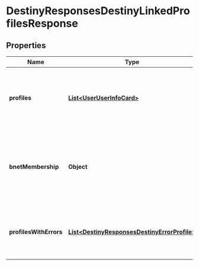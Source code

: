 
# DestinyResponsesDestinyLinkedProfilesResponse

## Properties
Name | Type | Description | Notes
------------ | ------------- | ------------- | -------------
**profiles** | [**List&lt;UserUserInfoCard&gt;**](UserUserInfoCard.md) | Any Destiny account for whom we could successfully pull characters will be returned here, as the Platform-level summary of user data. (no character data, no Destiny account data other than the Membership ID and Type so you can make further queries) |  [optional]
**bnetMembership** | **Object** | If the requested membership had a linked Bungie.Net membership ID, this is the basic information about that BNet account.  I know, Tetron; I know this is mixing UserServices concerns with DestinyServices concerns. But it&#39;s so damn convenient! https://www.youtube.com/watch?v&#x3D;X5R-bB-gKVI |  [optional]
**profilesWithErrors** | [**List&lt;DestinyResponsesDestinyErrorProfile&gt;**](DestinyResponsesDestinyErrorProfile.md) | This is brief summary info for profiles that we believe have valid Destiny info, but who failed to return data for some other reason and thus we know that subsequent calls for their info will also fail. |  [optional]



